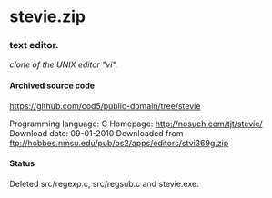 # stevie.zip #

### text editor. ###

*clone of the UNIX editor "vi".*

#### Archived source code ####
https://github.com/cod5/public-domain/tree/stevie

Programming language: C
Homepage: http://nosuch.com/tjt/stevie/
Download date: 09-01-2010
Downloaded from ftp://hobbes.nmsu.edu/pub/os2/apps/editors/stvi369g.zip

#### Status ####
Deleted src/regexp.c, src/regsub.c and stevie.exe.

